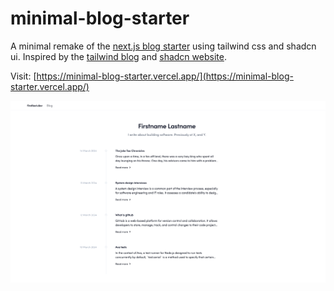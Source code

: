 # minimal-blog-starter
A minimal remake of the [next.js blog starter](https://github.com/vercel/next.js/tree/canary/examples/blog-starter) using tailwind css and shadcn ui. Inspired by the [tailwind blog](https://tailwindcss.com/blog) and [shadcn website](https://ui.shadcn.com/).

Visit: [https://minimal-blog-starter.vercel.app/](https://minimal-blog-starter.vercel.app/)

![Screenshot of my blog](./.github/blog_screenshot.png)


